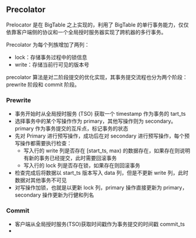 ## Precolator

Prelocator 是在 BigTable 之上实现的，利用了 BigTable 的单行事务能力，仅仅依靠客户端侧的协议和一个全局授时服务器实现了跨机器的多行事务。

Precolator 为每个列族增加了两列：

- lock：存储事务过程中的锁信息
- write：存储当前行可见的版本号

precolator 算法是对二阶段提交的优化实现，其事务提交流程也分为两个阶段：prewrite 阶段和 commit 阶段。

### Prewrite

- 事务开始时从全局授时服务 (TSO) 获取一个 timestamp 作为事务的 tart_ts
- 选择事务中的某个写操作作为 primary，其他写操作则为 secondary。primary 作为事务提交的互斥点，标记事务的状态
- 先对 Primary 进行预写操作，成功后在对 secondary 进行预写操作，每个预写操作都需要执行检查：
  - 写入行的 write 列是否存在 [start_ts, max) 的数据存在，如果存在则说明有新的事务已经提交，此时需要回滚事务
  - 写入行的 lock 列是否存在锁，如果存在则回滚事务
- 检查完成后将数据以 start_ts 版本写入 data 列，但是不更新 write 列，此时数据对其他事务不可见
- 对写操作加锁，也就是以更新 lock 列，primary 操作直接更新为 primary，secondary 操作更新为行健和列名

### Commit

- 客户端从全局授时服务(TSO)获取时间戳作为事务提交的时间戳 commit_ts
- 